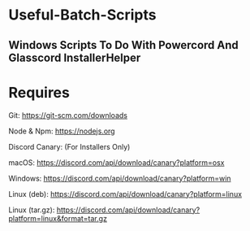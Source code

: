# Useful-Batch-Scripts
## Windows Scripts To Do With Powercord And Glasscord InstallerHelper

# Requires

Git: https://git-scm.com/downloads

Node & Npm: https://nodejs.org

Discord Canary: (For Installers Only)

macOS: https://discord.com/api/download/canary?platform=osx

Windows: https://discord.com/api/download/canary?platform=win

Linux (deb): https://discord.com/api/download/canary?platform=linux

Linux (tar.gz): https://discord.com/api/download/canary?platform=linux&format=tar.gz
